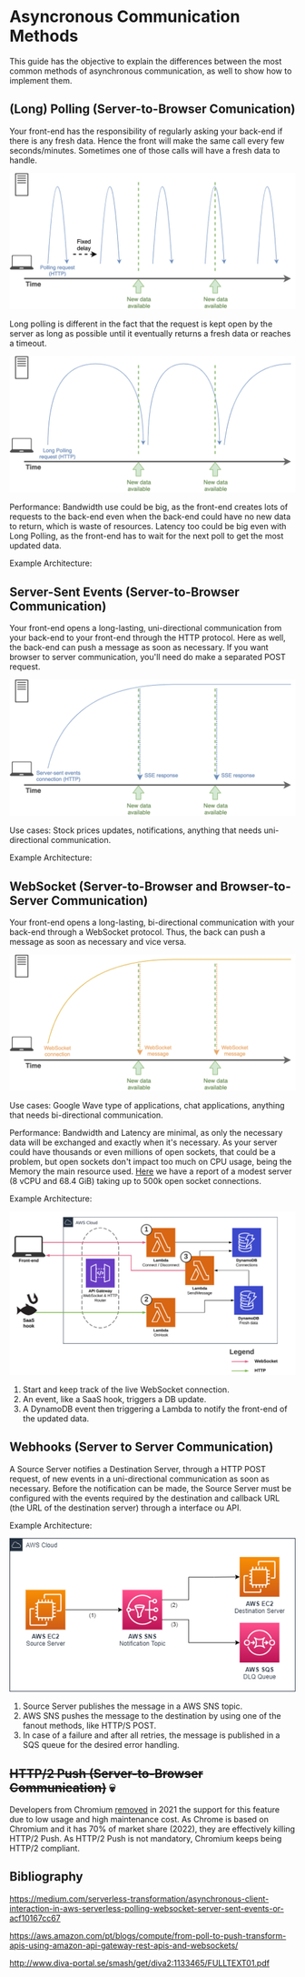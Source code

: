 # Asyncronous Communication Methods
This guide has the objective to explain the differences between the most common methods of asynchronous communication, as well to show how to implement them.

## (Long) Polling (Server-to-Browser Comunication)

Your front-end has the responsibility of regularly asking your back-end if there is any fresh data. Hence the front will make the same call every few seconds/minutes. Sometimes one of those calls will have a fresh data to handle.

![1](./polling/images/1.png)

Long polling is different in the fact that the request is kept open by the server as long as possible until it eventually returns a fresh data or reaches a timeout.

![2](./polling/images/2.png)

Performance: Bandwidth use could be big, as the front-end creates lots of requests to the back-end even when the back-end could have no new data to return, which is waste of resources. Latency too could be big even with Long Polling, as the front-end has to wait for the next poll to get the most updated data. 

Example Architecture:

## Server-Sent Events (Server-to-Browser Communication)

Your front-end opens a long-lasting, uni-directional communication from your back-end to your front-end through the HTTP protocol. Here as well, the back-end can push a message as soon as necessary. If you want browser to server communication, you'll need do make a separated POST request.

![1](./server-sent-events/images/1.png)

Use cases: Stock prices updates, notifications, anything that needs uni-directional communication.

Example Architecture:

## WebSocket (Server-to-Browser and Browser-to-Server Communication)

Your front-end opens a long-lasting, bi-directional communication with your back-end through a WebSocket protocol. Thus, the back can push a message as soon as necessary and vice versa.

![1](./websocket/images/1.png)

Use cases: Google Wave type of applications, chat applications, anything that needs bi-directional communication.

Performance: Bandwidth and Latency are minimal, as only the necessary data will be exchanged and exactly when it's necessary. As your server could have thousands or even millions of open sockets, that could be a problem, but open sockets don't impact too much on CPU usage, being the Memory the main resource used. [Here](https://stackoverflow.com/questions/17448061/how-many-system-resources-will-be-held-for-keeping-1-000-000-websocket-open) we have a report of a modest server (8 vCPU and 68.4 GiB) taking up to 500k open socket connections.

Example Architecture:

![2](./websocket/images/2.png)

1. Start and keep track of the live WebSocket connection.
2. An event, like a SaaS hook, triggers a DB update.
3. A DynamoDB event then triggering a Lambda to notify the front-end of the updated data.

## Webhooks (Server to Server Communication)

A Source Server notifies a Destination Server, through a HTTP POST request, of new events in a uni-directional communication as soon as necessary. Before the notification can be made, the Source Server must be configured with the events required by the destination and callback URL (the URL of the destination server) through a interface ou API. 

Example Architecture:

![example-architecture](./webhooks/images/example-architecture.drawio.png)

1. Source Server publishes the message in a AWS SNS topic.
2. AWS SNS pushes the message to the destination by using one of the fanout methods, like HTTP/S POST.
3. In case of a failure and after all retries, the message is published in a SQS queue for the desired error handling.

## ~~HTTP/2 Push (Server-to-Browser Communication)~~ :skull:	

Developers from Chromium [removed](https://groups.google.com/a/chromium.org/g/blink-dev/c/K3rYLvmQUBY/m/0o4J1GEjAgAJ) in 2021 the support for this feature due to low usage and high maintenance cost. As Chrome is based on Chromium and it has 70% of market share (2022), they are effectively killing HTTP/2 Push. As HTTP/2 Push is not mandatory, Chromium keeps being HTTP/2 compliant.

## Bibliography

https://medium.com/serverless-transformation/asynchronous-client-interaction-in-aws-serverless-polling-websocket-server-sent-events-or-acf10167cc67

https://aws.amazon.com/pt/blogs/compute/from-poll-to-push-transform-apis-using-amazon-api-gateway-rest-apis-and-websockets/

http://www.diva-portal.se/smash/get/diva2:1133465/FULLTEXT01.pdf
